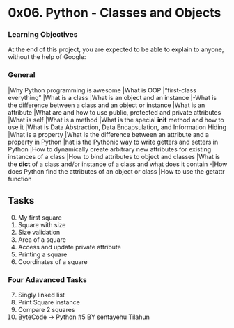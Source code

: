 #      0x06. Python - Classes and Objects


### Learning Objectives
At the end of this project, you are expected to be able to explain to anyone, without the help of Google:
### General
|Why Python programming is awesome 
|What is OOP
|“first-class everything”
|What is a class
|What is an object and an instance
|-What is the difference between a class and an object or instance
|What is an attribute
|What are and how to use public, protected and private attributes
|What is self
|What is a method
|What is the special __init__ method and how to use it
|What is Data Abstraction, Data Encapsulation, and Information Hiding
|What is a property
|What is the difference between an attribute and a property in Python
|hat is the Pythonic way to write getters and setters in Python
|How to dynamically create arbitrary new attributes for existing instances of a class
|How to bind attributes to object and classes
|What is the __dict__ of a class and/or instance of a class and what does it contain
-|How does Python find the attributes of an object or class
|How to use the getattr function
## Tasks
0. My first square 
1. Square with size 
2. Size validation 
3. Area of a square 
4. Access and update private attribute 
5. Printing a square 
6. Coordinates of a square 
### Four Adavanced Tasks
7. Singly linked list 
8. Print Square instance 
9. Compare 2 squares 
10. ByteCode -> Python #5 
    BY sentayehu Tilahun
